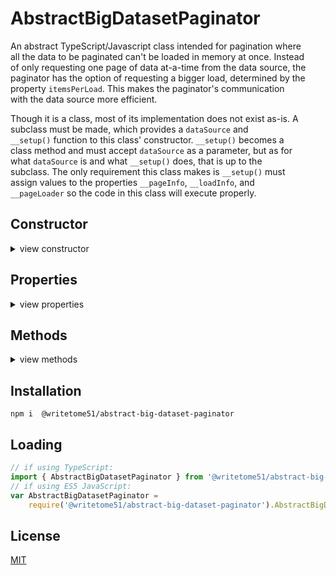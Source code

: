 # AbstractBigDatasetPaginator

 An abstract TypeScript/Javascript class intended for pagination where   
 all the data to be paginated can't be loaded in memory at once.  Instead  
 of only requesting one page of data at-a-time from the data source, the  
 paginator has the option of requesting a bigger load, determined by the  
 property `itemsPerLoad`.  This makes the paginator's communication  
 with the data source more efficient.

 Though it is a class, most of its implementation does not exist as-is.  A  
 subclass must be made, which provides a `dataSource` and  
 `__setup()` function to this class' constructor.  `__setup()` becomes a  
 class method and must accept `dataSource` as a parameter, but as for  
 what `dataSource` is and what `__setup()` does, that is up to the  
 subclass.  The only requirement this class makes is `__setup()` must  
 assign values to the properties `__pageInfo`, `__loadInfo`, and  
 `__pageLoader` so the code in this class will execute properly.



## Constructor
<details>
<summary>view constructor</summary>

```ts
constructor(
    dataSource,
    private __setup: (dataSource) => void
)
```
</details>


## Properties
<details>
<summary>view properties</summary>

```ts
itemsPerLoad: number
    // Total number of items the app can have loaded in memory.  Set this to 
    // highest number that does not negatively affect app performance.

itemsPerPage: number

currentPageNumber: number // read-only

currentPage: any[] // read-only
    // All items in the current page.

totalPages: number // read-only
```

## Private Properties you must know about
```ts
// These 3 properties must be assigned values inside `this.__setup()` 
// (see constructor).

__pageInfo: { itemsPerPage: number, totalPages: number }

__loadInfo: { itemsPerLoad: number }

__pageLoader: {

    loadPage: (pageNumber) => Promise<void>,

    forceLoadPage: (pageNumber) => Promise<void>,
        // Must load `pageNumber` all over again, even if that page is already 
        // currently loaded.

    loadedPage: any[]
        // All items in the loaded page.
}
```
</details>


## Methods
<details>
<summary>view methods</summary>

```ts
async set_currentPageNumber(num): Promise<void>
    // updates this.currentPage

async resetToFirstPage() : Promise<void>
    // force-loads page 1.
    // Intended to be called after the order of the dataset changes (like 
    // after sorting), or after the total number of items changes (like after 
    // a search).
```
</details>


## Installation

`npm i  @writetome51/abstract-big-dataset-paginator`

## Loading
```ts
// if using TypeScript:
import { AbstractBigDatasetPaginator } from '@writetome51/abstract-big-dataset-paginator';
// if using ES5 JavaScript:
var AbstractBigDatasetPaginator = 
    require('@writetome51/abstract-big-dataset-paginator').AbstractBigDatasetPaginator;
```

## License
[MIT](https://choosealicense.com/licenses/mit/)
